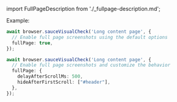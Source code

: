 import FullPageDescription from './_fullpage-description.md';

<FullPageDescription />

Example:

```ts
await browser.sauceVisualCheck('Long content page', {
  // Enable full page screenshots using the default options
  fullPage: true,
});

await browser.sauceVisualCheck('Long content page', {
  // Enable full page screenshots and customize the behavior
  fullPage: {
    delayAfterScrollMs: 500,
    hideAfterFirstScroll: ["#header"],
  },
});
```
